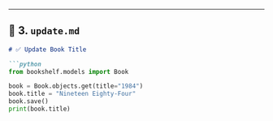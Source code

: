 
---

## 📄 3. `update.md`

```markdown
# ✅ Update Book Title

```python
from bookshelf.models import Book

book = Book.objects.get(title="1984")
book.title = "Nineteen Eighty-Four"
book.save()
print(book.title)
